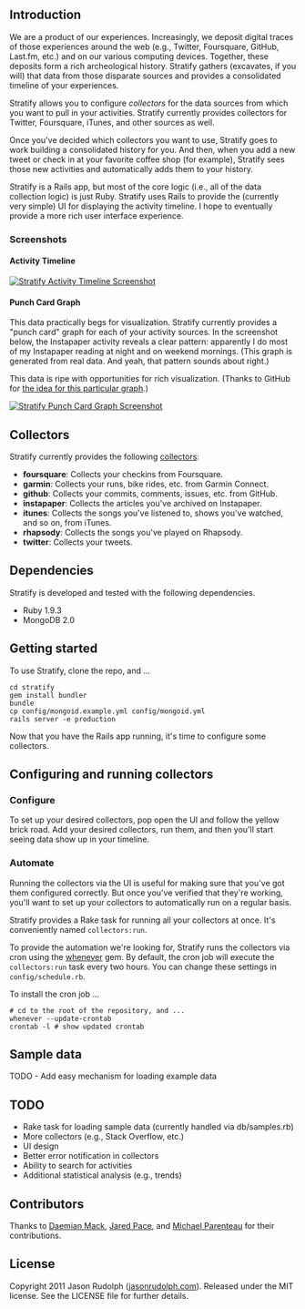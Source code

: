 ## Introduction

We are a product of our experiences. Increasingly, we deposit digital traces
of those experiences around the web (e.g., Twitter, Foursquare, GitHub, Last.fm,
etc.) and on our various computing devices. Together, these deposits form a
rich archeological history. Stratify gathers (excavates, if you will) that
data from those disparate sources and provides a consolidated timeline of
your experiences.

Stratify allows you to configure *collectors* for the data sources from which
you want to pull in your activities.  Stratify currently provides collectors
for Twitter, Foursquare, iTunes, and other sources as well.

Once you've decided which collectors you want to use, Stratify goes to work
building a consolidated history for you. And then, when you add a new tweet
or check in at your favorite coffee shop (for example), Stratify sees those
new activities and automatically adds them to your history.

Stratify is a Rails app, but most of the core logic (i.e., all of the data
collection logic) is just Ruby. Stratify uses Rails to provide the (currently
very simple) UI for displaying the activity timeline. I hope to eventually
provide a more rich user interface experience.

### Screenshots

#### Activity Timeline

[![Stratify Activity Timeline Screenshot](https://raw.github.com/jasonrudolph/stratify/master/doc/timeline-screenshot-medium.png)](https://raw.github.com/jasonrudolph/stratify/master/doc/timeline-screenshot.png "Stratify Activity Timeline Screenshot")

#### Punch Card Graph

This data practically begs for visualization.  Stratify currently provides a "punch card" graph for each of your activity sources. In the screenshot below, the Instapaper activity reveals a clear pattern: apparently I do most of my Instapaper reading at night and on weekend mornings. (This graph is generated from real data. And yeah, that pattern sounds about right.)

This data is ripe with opportunities for rich visualization.  (Thanks to GitHub for [the idea for this particular graph](https://github.com/jasonrudolph/stratify/graphs/punch-card).)

[![Stratify Punch Card Graph Screenshot](https://raw.github.com/jasonrudolph/stratify/master/doc/punch-card-graph-screenshot-medium.png)](https://raw.github.com/jasonrudolph/stratify/master/doc/punch-card-graph-screenshot.png "Stratify Punch Card Graph Screenshot")

## Collectors

Stratify currently provides the following [collectors](lib/plugins/stratify):

* **foursquare**: Collects your checkins from Foursquare.
* **garmin**: Collects your runs, bike rides, etc. from Garmin Connect.
* **github**: Collects your commits, comments, issues, etc. from GitHub.
* **instapaper**: Collects the articles you've archived on Instapaper.
* **itunes**: Collects the songs you've listened to, shows you've watched, and so on, from iTunes.
* **rhapsody**: Collects the songs you've played on Rhapsody.
* **twitter**: Collects your tweets.


## Dependencies

Stratify is developed and tested with the following dependencies.

* Ruby 1.9.3
* MongoDB 2.0


## Getting started

To use Stratify, clone the repo, and ...

    cd stratify
    gem install bundler
    bundle
    cp config/mongoid.example.yml config/mongoid.yml
    rails server -e production

Now that you have the Rails app running, it's time to configure some collectors.


## Configuring and running collectors

### Configure

To set up your desired collectors, pop open the UI and follow the yellow brick road.  Add your desired collectors, run them, and then you'll start seeing data show up in your timeline.

### Automate

Running the collectors via the UI is useful for making sure that you've got them configured correctly.  But once you've verified that they're working, you'll want to set up your collectors to automatically run on a regular basis.

Stratify provides a Rake task for running all your collectors at once.  It's conveniently named `collectors:run`.

To provide the automation we're looking for, Stratify runs the collectors via cron using the [whenever](http://github.com/javan/whenever) gem.  By default, the cron job will execute the `collectors:run` task every two hours.  You can change these settings in `config/schedule.rb`.

To install the cron job ...

    # cd to the root of the repository, and ...
    whenever --update-crontab
    crontab -l # show updated crontab


## Sample data

TODO - Add easy mechanism for loading example data


## TODO

* Rake task for loading sample data (currently handled via db/samples.rb)
* More collectors (e.g., Stack Overflow, etc.)
* UI design
* Better error notification in collectors
* Ability to search for activities
* Additional statistical analysis (e.g., trends)


## Contributors

Thanks to [Daemian Mack](http://github.com/daemianmack), [Jared Pace](http://github.com/jdpace), and [Michael Parenteau](http://github.com/michaelparenteau) for their contributions.

## License

Copyright 2011 Jason Rudolph ([jasonrudolph.com](http://jasonrudolph.com)). Released under the MIT license. See the LICENSE file for further details.
